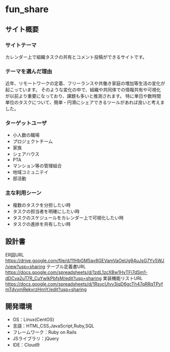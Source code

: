 # fun_share

## サイト概要

### サイトテーマ
カレンダー上で組織タスクの共有とコメント投稿ができるサイトです。
<!--カレンダー上でタスクを共有し、担当者やタスクの状況の確認、タスクや担当者について投稿ができるアプリです。-->
<!--共同体、チーム等のタスクを組織全体で共有し、スケジュールや担当者を明確にすることで-->
<!--タスクの漏れを無くす。タスクや担当者へ意見や感謝を投稿することで楽しくタスクシェアする。-->
<!--(コミュニティサイト)-->

### テーマを選んだ理由
近年、リモートワークの定着、フリーランスや共働き家庭の増加等生活の変化が起こっています。
そのような変化の中で、組織や共同体での情報共有や可視化が以前より重要になっており、課題も多いと推測されます。
特に単日や数時間単位のタスクについて、簡単・円滑にシェアできるツールがあれば良いと考えました。

### ターゲットユーザ
- 小人数の職場
- プロジェクトチーム
- 家族
- シェアハウス
- PTA
- マンション等の管理組合
- 地域コミュニテイ
- 部活動

### 主な利用シーン
- 複数のタスクを分担したい時
- タスクの担当者を明確にしたい時
- タスクのスケジュールをカレンダー上で可視化したい時
- タスクの進捗を共有したい時

## 設計書
ER図URL https://drive.google.com/file/d/11HbGM5av8GEVamVaOeUg94uJsG7Yv5WJ/view?usp=sharing
テーブル定義書URL https://docs.google.com/spreadsheets/d/1zdL1zcXBw1HvTFi7dSm1-dDCya2uT7R_CuYwIkPbfsM/edit?usp=sharing
実装機能リストURL https://docs.google.com/spreadsheets/d/1RsycUlvv3iqD6gcTh47qRRqTPyfmTdvymRekvrzHnnY/edit?usp=sharing

<!--詳細設計-->

## 開発環境
- OS：Linux(CentOS)
- 言語：HTML,CSS,JavaScript,Ruby,SQL
- フレームワーク：Ruby on Rails
- JSライブラリ：jQuery
- IDE：Cloud9

<!--## 使用素材-->
<!--- 外部サービスの画像素材・音声素材を使用した場合は、必ずサービス名とURLを明記してください。-->
<!--- 使用しない場合は、使用素材の項目をREADMEから削除してください。-->